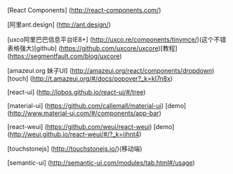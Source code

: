 [React Components]
(http://react-components.com/)

[阿里ant.design]
(http://ant.design/)

[uxco阿里巴巴信息平台IE8+]
(http://uxco.re/components/tinymce/)(这个不错表格强大)[github]
(https://github.com/uxcore/uxcore)[教程]
(https://segmentfault.com/blog/uxcore)

[amazeui.org 妹子UI]
(http://amazeui.org/react/components/dropdown)  [touch]
(http://t.amazeui.org/#/docs/popover?_k=kl7n8x)

[react-ui]
(http://lobos.github.io/react-ui/#/tree)

[material-ui]
(https://github.com/callemall/material-ui) [demo]
(http://www.material-ui.com/#/components/app-bar)

[react-weui]
(https://github.com/weui/react-weui) [demo]
(http://weui.github.io/react-weui/#/?_k=iihnt4)

[touchstonejs]
(http://touchstonejs.io/)(移动端)

[semantic-ui]
(http://semantic-ui.com/modules/tab.html#/usage)



